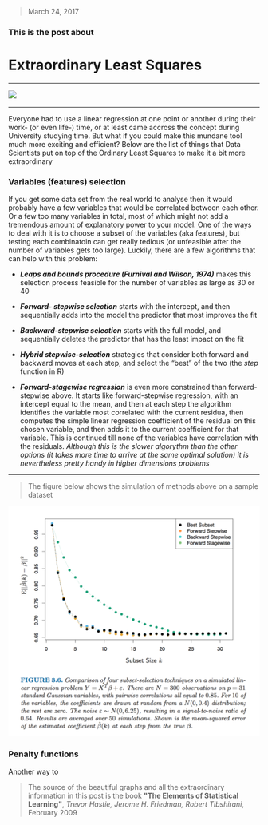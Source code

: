 > March 24, 2017

### This is the post about
 
# Extraordinary Least Squares

****

![](https://media.giphy.com/media/Q09lToTa0H3Es/giphy.gif)

****

Everyone had to use a linear regression at one point or another during their work- (or even life-) time, or at least came accross the concept during University studying time. But what if you could make this mundane tool much more exciting and efficient? Below are the list of things that Data Scientists put on top of the Ordinary Least Squares to make it a bit more extraordinary

### Variables (features) selection
   If you get some data set from the real world to analyse then it would probably have a few variables that would be correlated between each other. Or a few too many variables in total, most of which might not add a tremendous amount of explanatory power to your model. One of the ways to deal with it is to choose a subset of the variables (aka features), but testing each combinatoin can get really tedious (or unfeasible after the number of variables gets too large). Luckily, there are a few algorithms that can help with this problem: 
   
   + __*Leaps and bounds procedure (Furnival and Wilson, 1974)*__
   makes this selection process feasible for the number of variables as large as 30 or 40

  
   + __*Forward- stepwise selection*__
   starts with the intercept, and then sequentially adds into the model the predictor that most improves the fit


   + __*Backward-stepwise selection*__
   starts with the full model, and sequentially deletes the predictor that has the least impact on the fit
   
   + __*Hybrid stepwise-selection*__
   strategies that consider both forward and backward moves at each step, and select the “best” of the two (the _step_ function in    R)
   
   + __*Forward-stagewise regression*__  is even more constrained than forward-stepwise above. It starts like forward-stepwise regression, with an intercept equal to the mean, and then at each step the algorithm identifies the variable most correlated with the current residua, then computes the simple linear regression coefficient of the residual on this chosen variable, and then adds it to the current coefficient for that variable. This is continued till none of the variables have correlation with the residuals. *Although this is the slower algorythm than the other options (it takes more time to arrive at the same optimal solution) it is nevertheless pretty handy in higher dimensions problems*

****

> The figure below shows the simulation of methods above on a sample dataset

![](post1fig1.png)
   
### Penalty functions
   Another way to 



> The source of the beautiful graphs and all the extraordinary information in this post is the book
> __"The Elements of Statistical Learning"__, *Trevor Hastie, Jerome H. Friedman, Robert Tibshirani*, February 2009
